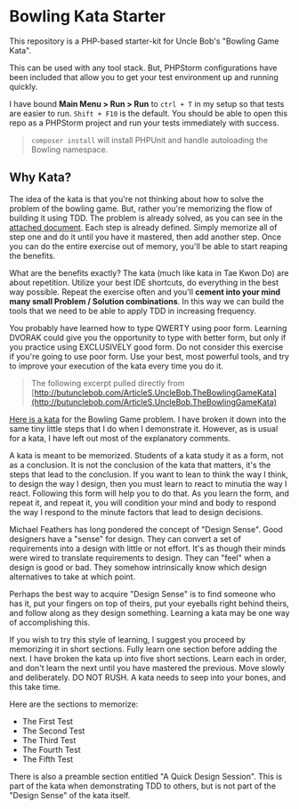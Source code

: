 # Bowling Kata Starter

This repository is a PHP-based starter-kit for Uncle Bob's "Bowling Game Kata".

This can be used with any tool stack. But, PHPStorm configurations have been included that allow you to get your test environment up and running quickly.

I have bound **Main Menu > Run > Run** to `ctrl + T` in my setup so that tests are easier to run. `Shift + F10` is the default. You should be able to open this repo as a PHPStorm project and run your tests immediately with success.

> `composer install` will install PHPUnit and handle autoloading the Bowling namespace.

## Why Kata?

The idea of the kata is that you're not thinking about how to solve the problem of the bowling game. But, rather you're memorizing the flow of building it using TDD. The problem is already solved, as you can see in the [attached document](https://github.com/ShawnMcCool/bowling-kata/raw/master/Bowling%20Game%20Kata.ppt). Each step is already defined. Simply memorize all of step one and do it until you have it mastered, then add another step. Once you can do the entire exercise out of memory, you'll be able to start reaping the benefits.

What are the benefits exactly? The kata (much like kata in Tae Kwon Do) are about repetition. Utilize your best IDE shortcuts, do everything in the best way possible. Repeat the exercise often and you'll **cement into your mind many small Problem / Solution combinations**. In this way we can build the tools that we need to be able to apply TDD in increasing frequency.

You probably have learned how to type QWERTY using poor form. Learning DVORAK could give you the opportunity to type with better form, but only if you practice using EXCLUSIVELY good form. Do not consider this exercise if you're going to use poor form. Use your best, most powerful tools, and try to improve your execution of the kata every time you do it.

> The following excerpt pulled directly from [http://butunclebob.com/ArticleS.UncleBob.TheBowlingGameKata](http://butunclebob.com/ArticleS.UncleBob.TheBowlingGameKata)

[Here is a kata](https://github.com/ShawnMcCool/bowling-kata/raw/master/Bowling%20Game%20Kata.ppt) for the Bowling Game problem. I have broken it down into the same tiny little steps that I do when I demonstrate it. However, as is usual for a kata, I have left out most of the explanatory comments.

A kata is meant to be memorized. Students of a kata study it as a form, not as a conclusion. It is not the conclusion of the kata that matters, it's the steps that lead to the conclusion. If you want to lean to think the way I think, to design the way I design, then you must learn to react to minutia the way I react. Following this form will help you to do that. As you learn the form, and repeat it, and repeat it, you will condition your mind and body to respond the way I respond to the minute factors that lead to design decisions.

Michael Feathers has long pondered the concept of "Design Sense". Good designers have a "sense" for design. They can convert a set of requirements into a design with little or not effort. It's as though their minds were wired to translate requirements to design. They can "feel" when a design is good or bad. They somehow intrinsically know which design alternatives to take at which point.

Perhaps the best way to acquire "Design Sense" is to find someone who has it, put your fingers on top of theirs, put your eyeballs right behind theirs, and follow along as they design something. Learning a kata may be one way of accomplishing this.

If you wish to try this style of learning, I suggest you proceed by memorizing it in short sections. Fully learn one section before adding the next. I have broken the kata up into five short sections. Learn each in order, and don't learn the next until you have mastered the previous. Move slowly and deliberately. DO NOT RUSH. A kata needs to seep into your bones, and this take time.

Here are the sections to memorize:

- The First Test
- The Second Test
- The Third Test
- The Fourth Test
- The Fifth Test

There is also a preamble section entitled "A Quick Design Session". This is part of the kata when demonstrating TDD to others, but is not part of the "Design Sense" of the kata itself.
